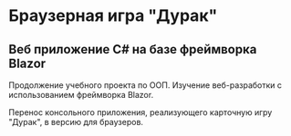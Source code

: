 # Браузерная игра "Дурак"
## Веб приложение C# на базе фреймворка Blazor

Продолжение учебного проекта по ООП. Изучение веб-разработки c использованием фреймворка Blazor.

Перенос консольного приложения, реализующего карточную игру "Дурак", в версию для браузеров. 
